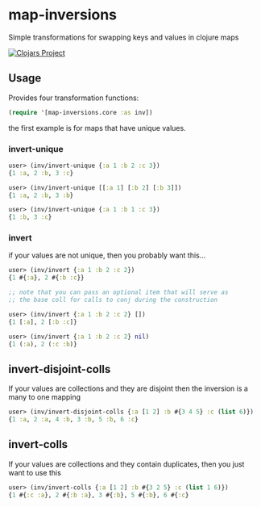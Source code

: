 # map-inversions

Simple transformations for swapping keys and values in clojure maps

[![Clojars Project](https://img.shields.io/clojars/v/beoliver/map-inversions.svg)](https://clojars.org/beoliver/map-inversions)

## Usage

Provides four transformation functions:
```clojure
(require '[map-inversions.core :as inv])
```
the first example is for maps that have unique values.

### invert-unique
```clojure
user> (inv/invert-unique {:a 1 :b 2 :c 3})
{1 :a, 2 :b, 3 :c}

user> (inv/invert-unique [[:a 1] [:b 2] [:b 3]])
{1 :a, 2 :b, 3 :b}

user> (inv/invert-unique {:a 1 :b 1 :c 3})
{1 :b, 3 :c}
```

### invert
if your values are not unique, then you probably want this...
```clojure
user> (inv/invert {:a 1 :b 2 :c 2})
{1 #{:a}, 2 #{:b :c}}

;; note that you can pass an optional item that will serve as
;; the base coll for calls to conj during the construction

user> (inv/invert {:a 1 :b 2 :c 2} [])
{1 [:a], 2 [:b :c]}

user> (inv/invert {:a 1 :b 2 :c 2} nil)
{1 (:a), 2 (:c :b)}
```

## invert-disjoint-colls
If your values are collections and they are disjoint then
the inversion is a many to one mapping
```clojure
user> (inv/invert-disjoint-colls {:a [1 2] :b #{3 4 5} :c (list 6)})
{1 :a, 2 :a, 4 :b, 3 :b, 5 :b, 6 :c}
```

## invert-colls
If your values are collections and they contain duplicates,
then you just want to use this
```clojure
user> (inv/invert-colls {:a [1 2] :b #{3 2 5} :c (list 1 6)})
{1 #{:c :a}, 2 #{:b :a}, 3 #{:b}, 5 #{:b}, 6 #{:c}
```
